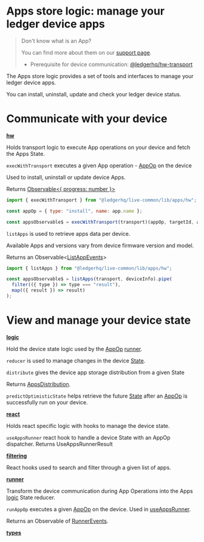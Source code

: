 # Apps store logic: manage your ledger device apps

> Don't know what is an App?
>
> You can find more about them on our [support page](https://support.ledger.com/hc/en-us/categories/115000811829-Apps).
>
> - Prerequisite for device communication: [@ledgerhq/hw-transport](https://github.com/LedgerHQ/ledgerjs#ledgerhqhw-transport-)

The Apps store logic provides a set of tools and interfaces to manage your ledger device apps.

You can install, uninstall, update and check your ledger device status.

# Communicate with your device

**[hw](../src/apps/hw.js)**

Holds transport logic to execute App operations on your device and fetch the Apps State.

`execWithTransport` executes a given App operation - [AppOp](../src/apps/types.js) on the device

Used to install, uninstall or update device Apps.

Returns [Observable<{ progress: number }>](../src/apps/types.js)

```js
import { execWithTransport } from "@ledgerhq/live-common/lib/apps/hw";

const appOp = { type: "install", name: app.name };

const appsObservable$ = execWithTransport(transport)(appOp, targetId, app);
```

`listApps` is used to retrieve apps data per device.

Available Apps and versions vary from device firmware version and model.

Returns an Observable<[ListAppEvents](../src/apps/types.js)>

```js
import { listApps } from "@ledgerhq/live-common/lib/apps/hw";

const appsObservable$ = listApps(transport, deviceInfo).pipe(
  filter(({ type }) => type === "result"),
  map(({ result }) => result)
);
```

# View and manage your device state

**[logic](../src/apps/logic.js)**

Hold the device state logic used by the [AppOp](../src/apps/types.js) [runner](../src/apps/runner.js).

`reducer` is used to manage changes in the device [State](../src/apps/types.js).

`distribute` gives the device app storage distribution from a given State

Returns [AppsDistribution](../src/apps/types.js).

`predictOptimisticState` helps retrieve the future [State](../src/apps/types.js) after an [AppOp](../src/apps/types.js) is successfully run on your device.

**[react](../src/apps/react.js)**

Holds react specific logic with hooks to manage the device state.

`useAppsRunner` react hook to handle a device State with an AppOp dispatcher.
Returns UseAppsRunnerResult

**[filtering](../src/apps/filtering.js)**

React hooks used to search and filter through a given list of apps.

**[runner](../src/apps/runner.js)**

Transform the device communication during App Operations into the Apps [logic](../src/apps/logic.js) State reducer.

`runAppOp` executes a given [AppOp](../src/apps/types.js) on the device. Used in [useAppsRunner](../src/apps/react.js).

Returns an Observable of [RunnerEvents](../src/apps/types.js).

**[types](../src/apps/types.js)**
